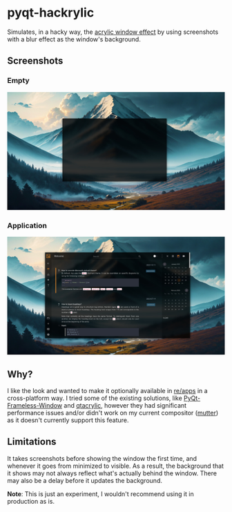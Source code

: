 # pyqt-hackrylic
Simulates, in a hacky way, the [acrylic window effect](https://learn.microsoft.com/en-us/windows/apps/design/style/acrylic) by using screenshots with a blur effect as the window's background.

## Screenshots
### Empty
![Example](https://github.com/andrew-bedford/pyqt-hackrylic/blob/main/Example.jpg)

### Application
![re/log](https://github.com/andrew-bedford/pyqt-hackrylic/blob/main/QWebEngine.jpg)

## Why?
I like the look and wanted to make it optionally available in [re/apps](https://github.com/andrew-bedford/re-app) in a cross-platform way. I tried some of the existing solutions, like [PyQt-Frameless-Window](https://github.com/zhiyiYo/PyQt-Frameless-Window) and [qtacrylic](https://github.com/blitpxl/qtacrylic), however they had significant performance issues and/or didn't work on my current compositor ([mutter](https://github.com/GNOME/mutter)) as it doesn't currently support this feature.

## Limitations
It takes screenshots before showing the window the first time, and whenever it goes from minimized to visible. As a result, the background that it shows may not always reflect what's actually behind the window. There may also be a delay before it updates the background.

**Note**: This is just an experiment, I wouldn't recommend using it in production as is.